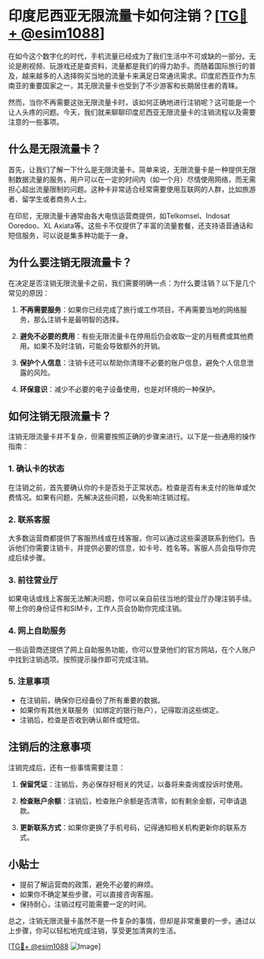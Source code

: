 # 印度尼西亚无限流量卡如何注销？[[TG💪+ @esim1088](https://t.me/s/esim1088)]

在如今这个数字化的时代，手机流量已经成为了我们生活中不可或缺的一部分。无论是刷视频、玩游戏还是查资料，流量都是我们的得力助手。而随着国际旅行的普及，越来越多的人选择购买当地的流量卡来满足日常通讯需求。印度尼西亚作为东南亚的重要国家之一，其无限流量卡也受到了不少游客和长期居住者的青睐。

然而，当你不再需要这张无限流量卡时，该如何正确地进行注销呢？这可能是一个让人头疼的问题。今天，我们就来聊聊印度尼西亚无限流量卡的注销流程以及需要注意的一些事项。

## 什么是无限流量卡？

首先，让我们了解一下什么是无限流量卡。简单来说，无限流量卡是一种提供无限制数据流量的服务，用户可以在一定的时间内（如一个月）尽情使用网络，而无需担心超出流量限制的问题。这种卡非常适合经常需要使用互联网的人群，比如旅游者、留学生或者商务人士。

在印尼，无限流量卡通常由各大电信运营商提供，如Telkomsel、Indosat Ooredoo、XL Axiata等。这些卡不仅提供了丰富的流量套餐，还支持语音通话和短信服务，可以说是集多种功能于一身。

## 为什么要注销无限流量卡？

在决定是否注销无限流量卡之前，我们需要明确一点：为什么要注销？以下是几个常见的原因：

1. **不再需要服务**：如果你已经完成了旅行或工作项目，不再需要当地的网络服务，那么注销卡是最明智的选择。
   
2. **避免不必要的费用**：有些无限流量卡在停用后仍会收取一定的月租费或其他费用。如果不及时注销，可能会导致额外的开销。

3. **保护个人信息**：注销卡还可以帮助你清理不必要的账户信息，避免个人信息泄露的风险。

4. **环保意识**：减少不必要的电子设备使用，也是对环境的一种保护。

## 如何注销无限流量卡？

注销无限流量卡并不复杂，但需要按照正确的步骤来进行。以下是一些通用的操作指南：

### 1. 确认卡的状态

在注销之前，首先要确认你的卡是否处于正常状态。检查是否有未支付的账单或欠费情况。如果有问题，先解决这些问题，以免影响注销过程。

### 2. 联系客服

大多数运营商都提供了客服热线或在线客服，你可以通过这些渠道联系到他们。告诉他们你需要注销卡，并提供必要的信息，如卡号、姓名等。客服人员会指导你完成后续步骤。

### 3. 前往营业厅

如果电话或线上客服无法解决问题，你可以亲自前往当地的营业厅办理注销手续。带上你的身份证件和SIM卡，工作人员会协助你完成注销。

### 4. 网上自助服务

一些运营商还提供了网上自助服务功能，你可以登录他们的官方网站，在个人账户中找到注销选项。按照提示操作即可完成注销。

### 5. 注意事项

- 在注销前，确保你已经备份了所有重要的数据。
- 如果你有其他关联服务（如绑定的银行账户），记得取消这些绑定。
- 注销后，检查是否收到确认邮件或短信。

## 注销后的注意事项

注销完成后，还有一些事情需要注意：

1. **保留凭证**：注销后，务必保存好相关的凭证，以备将来查询或投诉时使用。

2. **检查账户余额**：注销后，检查账户余额是否清零，如有剩余金额，可申请退款。

3. **更新联系方式**：如果你更换了手机号码，记得通知相关机构更新你的联系方式。

## 小贴士

- 提前了解运营商的政策，避免不必要的麻烦。
- 如果你不确定某些步骤，可以直接咨询客服。
- 保持耐心，注销过程可能需要一定的时间。

总之，注销无限流量卡虽然不是一件复杂的事情，但却是非常重要的一步。通过以上步骤，你可以轻松地完成注销，享受更加清爽的生活。

[[TG💪+ @esim1088](https://t.me/s/esim1088) ![Image](https://i.postimg.cc/4NQfJmqS/Snipaste-2025-05-13-00-14-12.png)]